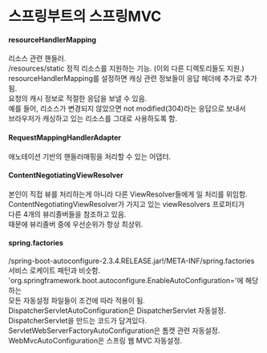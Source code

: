 
# 스프링부트의 스프링MVC

#### resourceHandlerMapping
리소스 관련 핸들러.<br/>
/resources/static 정적 리소스를 지원하는 기능. (이외 다른 디렉토리들도 지원.)<br/>
resourceHandlerMapping를 설정하면 캐싱 관련 정보들이 응답 헤더에 추가로 추가됨.<br/>
요청의 캐시 정보로 적절한 응답을 보낼 수 있음. <br/>
예를 들어, 리소스가 변경되지 않았으면 not modified(304)라는 응답으로 보내서 <br/>
브라우저가 캐싱하고 있는 리소스를 그대로 사용하도록 함. <br/>

#### RequestMappingHandlerAdapter
애노테이션 기반의 핸들러매핑을 처리할 수 있는 어댑터.<br/>

#### ContentNegotiatingViewResolver
본인이 직접 뷰를 처리하는게 아니라 다른 ViewResolver들에게 일 처리를 위임함.<br/>
ContentNegotiatingViewResolver가 가지고 있는 viewResolvers 프로퍼티가<br/>
다른 4개의 뷰리졸버들을 참조하고 있음. <br/>
때문에 뷰리졸버 중에 우선순위가 항상 최상위.  <br/>

#### spring.factories
/spring-boot-autoconfigure-2.3.4.RELEASE.jar!/META-INF/spring.factories<br/>
서비스 로케이트 패턴과 비슷함. <br/>
'org.springframework.boot.autoconfigure.EnableAutoConfiguration='에 해당하는<br/>
모든 자동설정 파일들이 조건에 따라 적용이 됨. <br/>
DispatcherServletAutoConfiguration은 DispatcherServlet 자동설정.<br/>
DispatcherServlet을 만드는 코드가 담겨있다. <br/>
ServletWebServerFactoryAutoConfiguration은 톰캣 관련 자동설정. <br/>
WebMvcAutoConfiguration은 스프링 웹 MVC 자동설정. <br/>

<br/><br/>



